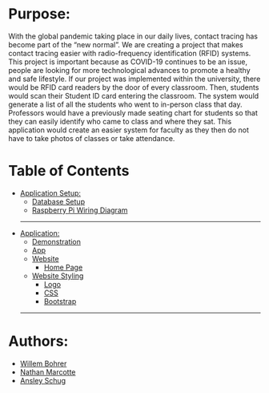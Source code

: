 Purpose:
======

 With the global pandemic taking place in our daily lives, contact tracing has become part of the “new normal”. We are creating a project that makes contact tracing easier with radio-frequency identification (RFID) systems. This project is important because as COVID-19 continues to be an issue, people are looking for more technological advances to promote a healthy and safe lifestyle. If our project was implemented within the university, there would be RFID card readers by the door of every classroom. Then, students would scan their Student ID card entering the classroom. The system would generate a list of all the students who went to in-person class that day. Professors would have a previously made seating chart for students so that they can easily identify who came to class and where they sat. This application would create an easier system for faculty as they then do not have to take photos of classes or take attendance.

Table of Contents
======
- [Application Setup:](#Header)
  * [Database Setup](Examples\Database_Setup_Instructions.pdf)
  * [Raspberry Pi Wiring Diagram](Examples\Raspberry_Pi_Wiring_Diagram.png)
  ---
- [Application:](#Header)
  * [Demonstration](https://youtu.be/UB6OK7NcDAI)
  * [App](attendance.py)
  * [Website](templates)
    - [Home Page](templates/main.html)
  * [Website Styling](static)
    - [Logo](https://github.com/willembohrer-ndsu/CSCI-488-Human-Computer-Interaction/blob/master/static/RFID%20ID%20TRACING%20Logo.PNG)
    - [CSS](static/style.css)
    - [Bootstrap](static/bootstrap-4.4.1.css)
  ---
Authors:
======
- [Willem Bohrer](https://www.linkedin.com/in/willembohrer/)
- [Nathan Marcotte](https://www.linkedin.com/in/nathanmarcotte/)
- [Ansley Schug](https://www.linkedin.com/in/ansley-schug-51b236179/)
